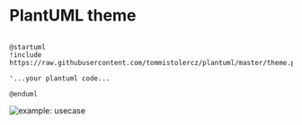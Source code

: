 # PlantUML theme

```plantuml

@startuml
!include https://raw.githubusercontent.com/tommistolercz/plantuml/master/theme.puml

'...your plantuml code...

@enduml
```

![example: usecase](http://www.plantuml.com/plantuml/proxy?cache=no&src=https://raw.github.com/tommistolercz/plantuml/master/example-usecase.puml)
